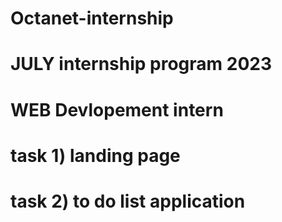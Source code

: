 # Octanet-internship
# JULY internship program 2023
# WEB Devlopement intern
# task 1) landing page
# task 2) to do list application
